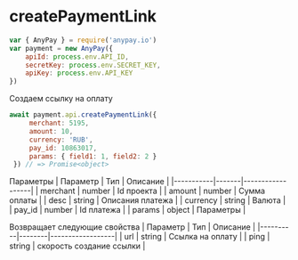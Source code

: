 # createPaymentLink

```js
var { AnyPay } = require('anypay.io')
var payment = new AnyPay({
    apiId: process.env.API_ID,
    secretKey: process.env.SECRET_KEY,
    apiKey: process.env.API_KEY
})
```

Создаем ссылку на оплату
```js
await payment.api.createPaymentLink({
     merchant: 5195,
     amount: 10,
     currency: 'RUB',
     pay_id: 10863017,
     params: { field1: 1, field2: 2 }
 }) // => Promise<object>
```
Параметры
| Параметр | Тип | Описание |
|-----------|-------|------------------|
| merchant | number | Id проекта |
| amount | number | Сумма оплаты |
| desc | string | Описания платежа |
| currency | string | Валюта |
| pay_id | number | Id платежа |
| params | object | Параметры |

Возвращает следующие свойства
| Параметр | Тип | Описание |
|----------|--------|------------------|
| url | string | Ссылка на оплату |
| ping | string | скорость создание ссылки |
